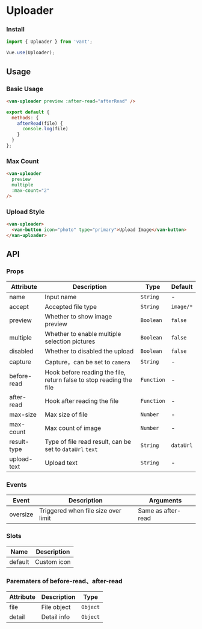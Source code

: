 # Uploader

### Install

``` javascript
import { Uploader } from 'vant';

Vue.use(Uploader);
```

## Usage

### Basic Usage

```html
<van-uploader preview :after-read="afterRead" />
```

```javascript
export default {
  methods: {
    afterRead(file) {
      console.log(file)
    }
  }
};
```

### Max Count

```html
<van-uploader
  preview
  multiple
  :max-count="2"
/>
```

### Upload Style

```html
<van-uploader>
  <van-button icon="photo" type="primary">Upload Image</van-button>
</van-uploader>
```

## API

### Props

| Attribute | Description | Type | Default |
|------|------|------|------|
| name | Input name | `String` | - |
| accept | Accepted file type | `String` | `image/*` |
| preview | Whether to show image preview | `Boolean` | `false` |
| multiple | Whether to enable multiple selection pictures | `Boolean` | `false` |
| disabled | Whether to disabled the upload | `Boolean` | `false` |
| capture | Capture，can be set to `camera` | `String` | - |
| before-read | Hook before reading the file, return false to stop reading the file | `Function` | - |
| after-read | Hook after reading the file | `Function` | - |
| max-size | Max size of file | `Number` | - |
| max-count | Max count of image | `Number` | - |
| result-type | Type of file read result, can be set to `dataUrl` `text` | `String` | `dataUrl` |
| upload-text | Upload text | `String` | - |

### Events

| Event | Description | Arguments |
|------|------|------|
| oversize | Triggered when file size over limit | Same as after-read |

### Slots

| Name | Description |
|------|------|
| default | Custom icon |

### Parematers of before-read、after-read

| Attribute | Description | Type |
|------|------|------|
| file | File object | `Object` |
| detail | Detail info | `Object` |
